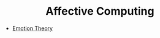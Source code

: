 <h1 align="center">Affective Computing</h1>

* [Emotion Theory](https://amrmkayid.github.io/ResearchPapers/Affective%20Computing/Emotion%20Theory/)
